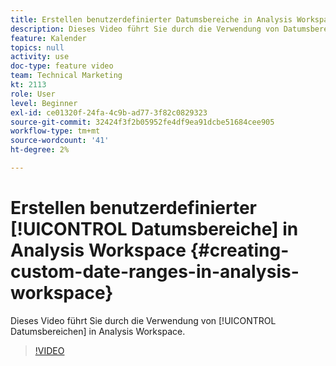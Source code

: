 ```yaml
---
title: Erstellen benutzerdefinierter Datumsbereiche in Analysis Workspace
description: Dieses Video führt Sie durch die Verwendung von Datumsbereichen in Analysis Workspace.
feature: Kalender
topics: null
activity: use
doc-type: feature video
team: Technical Marketing
kt: 2113
role: User
level: Beginner
exl-id: ce01320f-24fa-4c9b-ad77-3f82c0829323
source-git-commit: 32424f3f2b05952fe4df9ea91dcbe51684cee905
workflow-type: tm+mt
source-wordcount: '41'
ht-degree: 2%

---
```


# Erstellen benutzerdefinierter [!UICONTROL Datumsbereiche] in Analysis Workspace {#creating-custom-date-ranges-in-analysis-workspace}

Dieses Video führt Sie durch die Verwendung von [!UICONTROL Datumsbereichen] in Analysis Workspace.

>[!VIDEO](https://video.tv.adobe.com/v/23975/?quality=12)
